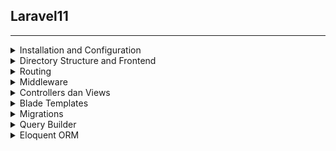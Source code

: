 ## Laravel11
***
<details>
<summary> Installation and Configuration </summary>

  
### Installation


  Untuk menginstall laravel 11, minimal versi PHP yang digunakan adalah 8.2
  anda bisa update PHP ke versi terbaru di php.net/download. Selanjutnya pindahkan versi PHP di laragon menjadi yang terbaru.
  Setelah selesai melakukan update, langkah selanjutnya adalah masuk ke terminal, kemudian jalankan perintah berikut untuk membuat   
  project laravel baru :
  ```
  composer create-project laravel/laravel laravel11
  ```
  Perintah diatas digunakan untuk membuat project laravel dengan nama laravel11. Setelah itu klik enter dan tunggu sampai proses             
  installasinya selesai.
 
  ```
  cd laravel11
  ```
  perintah diatas digunakan untuk masuk ke dalam folder project yang sudah dibuat yaitu laravel11. Setelah berhasil masuk kemudian jalankan    dengan perintah :
  ```
  php artisan serve
  ```
Jika berhasil maka akan muncul tampilan seperti dibawah ini, kemudian tekan ctrl+click untuk membuka di browser
![Screenshot 2024-06-02 223427](https://github.com/Meilyaatffh/Laravel11/assets/134565192/a1900294-ffe0-4cbe-866f-ae4e21f2677a)

### Configuration


</details>

<details>
<summary> Directory Structure and Frontend </summary>
  
### Directory Structure
  
#### The Root Directory
1. The App Directory : Untuk menyimpan kode utama dari aplikasi yang sudah dibuat
2. The Bootstrap Directory : Didalamnya terdapat file app.php yang melakukan bootstrap atau menarik aplikasi dalam framework
3. The Config Directory : Berisi semua file konfigurasi aplikasi Anda
4. The Database Directory : Direktori database berisi migrasi database Anda,
5. The Public Directory : Untuk menyimpan file file yang dapat diakses secara public. Contohnya gambar, javascript, dan css
6. The Resources Directory : Direktori resources berisi aset mentah yang belum dikompilasi seperti CSS atau JavaScript.
7. The Routes Directory : Folder dimana menyimpan file file yang bertugas melakukan rute atau penjaluran dari aplikasi kita
8. The Storage Directory : Direktori ini berisi file-file yang dihasilkan oleh aplikasi, seperti file log, file cache, dan file yang diunggah oleh pengguna.
9. The Tests Directory : Folder untuk menyimpan file file yang ada hubungannya dengan testing aplikasi kita
10. The Vendor Directory : Tempat untuk menyimpan package package yang diinstal lewat komposer

### Frontend
  
</details>

<details>
<summary> Routing </summary>
  
### Routing
Routing adalah fitur inti dari framework Laravel yang bertanggung jawab untuk mengelola lalu lintas permintaan (request) dan pengiriman respons (response) di aplikasi web. Setiap kali pengguna mengakses URL tertentu, routing menentukan bagaimana permintaan tersebut ditangani oleh aplikasi. 
Berikut contoh rute dasar yang sering digunakan dalam aplikasi Laravel :
```
Route::get('/', function () {
    return view('home');
});
```
Rute ini mengarahkan permintaan GET ke URL root (/) ke tampilan home. Jadi, ketika pengguna mengakses http://yourdomain.com/, mereka akan melihat halaman home.blade.php

## Menggunakan Resource Controller
Laravel menyediakan cara mudah untuk mendefinisikan rute yang sesuai dengan pola CRUD (Create, Read, Update, Delete) melalui resource controller. Resource controller menyederhanakan definisi rute dan menghubungkannya ke metode controller yang sesuai.
```
use App\Http\Controllers\MahasiswaController;

Route::resource('mahasiswa', MahasiswaController::class);
```

</details>


<details>
<summary> Middleware </summary>
  
### Middleware
Middleware adalah fitur penting dalam framework Laravel yang bertindak sebagai lapisan perantara antara permintaan HTTP yang masuk dan respons yang dikirim ke pengguna. Middleware memungkinkan untuk memeriksa dan memfilter permintaan sebelum mencapai controller.
Untuk membuat middleware baru, gunakan make:middleware perintahnya :
```
php artisan make:middleware EnsureTokenIsValid
```
Perintah ini akan menempatkan EnsureTokenIsValid kelas baru di dalam direktori Anda app/Http/Middleware

### Logika dalam Metode Handle:
```
if ($request->input('token') !== 'my-secret-token') {
    return redirect('home');
}

return $next($request);
```
- if ($request->input('token') !== 'my-secret-token'): Memeriksa apakah parameter token dalam permintaan tidak sama dengan nilai 'my-secret-token'.
- !==: Operator ketidaksamaan yang digunakan untuk memeriksa apakah dua nilai tidak sama.
- return redirect('home');: Jika token tidak valid, middleware akan mengarahkan (redirect) pengguna ke halaman 'home'.
- return $next($request);: Jika token valid, middleware akan melanjutkan permintaan ke middleware berikutnya atau ke controller yang menangani permintaan tersebut.

  ```
  use App\Http\Middleware\EnsureTokenIsValid;
 
  withMiddleware(function (Middleware $middleware) {
  $middleware->append(EnsureTokenIsValid::class);
  })
  ```
  
Kode diatas menunjukkan bagaimana cara menambahkan middleware EnsureTokenIsValid ke dalam aplikasi Laravel menggunakan metode withMiddleware
penjelasan kode

Impor Kelas Middleware
```
use App\Http\Middleware\EnsureTokenIsValid;
```
- Mengimpor kelas EnsureTokenIsValid yang didefinisikan di namespace App\Http\Middleware.

Metode withMiddleware:
```
->withMiddleware(function (Middleware $middleware) {
     $middleware->append(EnsureTokenIsValid::class);
})
```

- withMiddleware: Metode ini digunakan untuk menambahkan middleware ke dalam konteks tertentu, misalnya rute atau grup rute.
- function (Middleware $middleware) { ... }: Fungsi anonim yang menerima instance Middleware.
- $middleware->append(EnsureTokenIsValid::class);: Menambahkan EnsureTokenIsValid ke daftar middleware yang akan diproses.

</details>


<details>
<summary> Controllers dan Views </summary>
Controllers dan Views adalah dua komponen penting dalam pola arsitektur MVC (Model-View-Controller) yang digunakan oleh Laravel. Controllers bertanggung jawab untuk menangani logika aplikasi dan berinteraksi dengan model, sedangkan Views bertanggung jawab untuk menampilkan data kepada pengguna.
  
### Controllers
Controllers adalah kelas PHP yang digunakan untuk mengelompokkan logika penanganan permintaan HTTP terkait. Mereka membantu dalam memisahkan logika aplikasi dari logika tampilan.
Perintah untuk membuat controller :
```
php artisan make:controller MahasiswaController --resource
```

### Views
Views bertanggung jawab untuk menampilkan data yang diberikan oleh controller. Dalam Laravel, views adalah file Blade yang berada di direktori resources/views.



</details>


<details>
<summary> Blade Templates </summary>
  
### Blade Templates

Blade adalah template engine yang disertakan dengan Laravel dan memungkinkan Anda menggunakan kode PHP dengan sintaks yang bersih dan mudah dipahami.

- File Ekstensi: File Blade menggunakan ekstensi .blade.php.
- Lokasi: File template biasanya ditempatkan dalam direktori resources/views.

Anda bisa menampilkan variabel dengan sintaks kurung kurawal ganda :
```
Hello, {{ $name }}.
```

Contoh: Menambahkan Directive Kustom untuk Format Tanggal

```
namespace App\Providers;

use Illuminate\Support\Facades\Blade;
use Illuminate\Support\ServiceProvider;

class AppServiceProvider extends ServiceProvider
{
    public function boot()
    {
        Blade::directive('datetime', function ($expression) {
            return "<?php echo ($expression)->format('m/d/Y H:i'); ?>";
        });
    }
}
```
penjelasan :

- Blade::directive('datetime', function ($expression) { ... }): Mendefinisikan direktif baru @datetime.
- $expression: Berisi ekspresi yang dilewatkan ke direktif di dalam template Blade.
- return "<?php echo ($expression)->format('m/d/Y H:i'); ?>";: Menentukan kode PHP yang akan dieksekusi ketika direktif digunakan. Kode ini memformat tanggal menggunakan metode format.

</details>


<details>
<summary> Migrations </summary>
  
### Migrations
Konsep Migration pada Laravel adalah sebuah mekanisme yang memudahkan pengelolaan struktur database dalam pengembangan aplikasi.
Perintah untuk membuat migrations :
```
php artisan make:migration create_mahasiswa_table
```
Perintah untuk menjalankan migrations :
```
php artisan migrate
```

![Screenshot 2024-06-03 112035](https://github.com/Meilyaatffh/Laravel11/assets/134565192/71fb9c22-fc6f-45c0-b2e2-1879ba4f1771)

- Di dalam method up, kita mendefinisikan skema tabel mahasiswa. Dalam contoh ini, kita memiliki empat kolom: id, timestamps, nama, nim, dan alamat. Kolom id akan menjadi primary key secara otomatis. timestamps adalah kolom yang digunakan untuk menandai waktu pembuatan dan pembaruan data.
- Di dalam method down, kita mendefinisikan apa yang harus dilakukan jika migrasi ini dibatalkan. Dalam kasus ini, kita hanya menghapus tabel mahasiswa menggunakan Schema::dropIfExists('mahasiswa').


</details>


<details>
<summary> Query Builder </summary>
  
### Query Builder
Query Builder adalah fitur dalam Laravel yang memungkinkan Anda untuk membuat kueri SQL menggunakan sintaks PHP. Ini memberikan cara yang lebih intuitif dan terstruktur untuk berinteraksi dengan database Anda.

### Mengambil Semua Baris

```
$users = DB::table('users')->get();
```
### Mengambil Baris Tunggal

```
$user = DB::table('users')->where('name', 'John')->first();
```
penjelasan :
- where('name', 'John'): Menambahkan kondisi WHERE name = 'John' pada kueri.
- first(): Mengambil baris pertama yang cocok dengan kondisi yang diberikan.

</details>


<details>
<summary> Eloquent ORM </summary>
  
### Eloquent ORM
loquent ORM adalah ORM (Object-Relational Mapping) yang disertakan dengan Laravel. Ini menyediakan cara yang mudah dan intuitif untuk berinteraksi dengan database menggunakan model PHP. Dengan Eloquent, Anda dapat melakukan berbagai operasi database seperti membuat, membaca, memperbarui, dan menghapus data dengan mudah dan efisien. 
Untuk menggunakan Eloquent ORM, perlu membuat model yang mewakili tabel dalam database. Model-model ini biasanya ditempatkan di dalam direktori app/Models. 
Untuk membuat model baru, dapat menggunakan perintah Artisan:
```
php artisan make:model mahasiswa
```

### Contoh Model Eloquent
```
namespace App\Models;

use Illuminate\Database\Eloquent\Model;

class User extends Model
{
    protected $table = 'users';
}
```

penjelasan :
- namespace App\Models;: Menyatakan namespace untuk model, yang biasanya berada di direktori App\Models.
- use Illuminate\Database\Eloquent\Model;: Mengimpor kelas Model dari Laravel.
- class User extends Model: Mendefinisikan kelas User yang mewarisi dari kelas Model.
- protected $table = 'users';: Menyatakan tabel yang berhubungan dengan model User. Secara default, Laravel akan menambahkan s pada nama model untuk menentukan tabel, jadi baris ini sebenarnya tidak diperlukan kecuali Anda menggunakan nama tabel yang berbeda dari konvensi Laravel.

</details>
